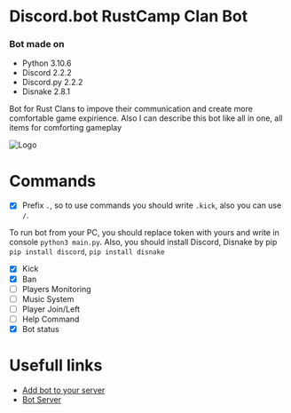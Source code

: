 # Discord.bot RustCamp Clan Bot
### Bot made on
- Python             3.10.6
- Discord            2.2.2
- Discord.py         2.2.2
- Disnake            2.8.1

Bot for Rust Clans to impove their communication and create more comfortable game expirience. 
Also I can describe this bot like all in one, all items for comforting gameplay

![Logo](https://docs.disnake.dev/en/stable/_static/disnake.svg)

# Commands
- [x] Prefix `.`, so to use commands you should write `.kick`, also you can use `/`.

To run bot from your PC, you should replace token with yours and write in console `python3 main.py`.
Also, you should install Discord, Disnake by pip `pip install discord`, `pip install disnake`
- [x] Kick 
- [x] Ban
- [ ] Players Monitoring
- [ ] Music System
- [ ] Player Join/Left
- [ ] Help Command
- [x] Bot status

# Usefull links

- [Add bot to your server](https://cutt.ly/rustcampbot)
- [Bot Server](https://discord.gg/jZPSbdHpNk)
